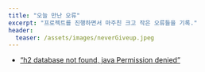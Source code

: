 ```yaml
---
title: "오늘 만난 오류"
excerpt: "프로젝트를 진행하면서 마주친 크고 작은 오류들을 기록."
header:
  teaser: /assets/images/neverGiveup.jpeg
---
```


- [“h2 database not found, java Permission denied”](/_error-handling/2022-02-06.md)